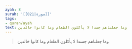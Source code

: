 ```yaml
---
ayah: 8
surah: '[[021|سورة]]'
tags:
- quran/ayah
text: وما جعلناهم جسدا لا يأكلون الطعام وما كانوا خالدين
---
```

> وما جعلناهم جسدا لا يأكلون الطعام وما كانوا خالدين
